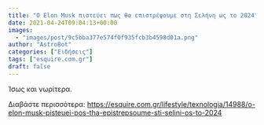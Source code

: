 ```yaml
---
title: "O Elon Musk πιστεύει πως θα επιστρέψουμε στη Σελήνη ως το 2024"
date: 2021-04-24T09:04:13+00:00
images:
  - "images/post/9c5bba377e574f0f935fcb3b4598d01a.png"
author: "AstroBot"
categories: ["Ειδήσεις"]
tags: ["esquire.com.gr"]
draft: false
---
```


Ίσως και νωρίτερα.

Διαβάστε περισσότερα: https://esquire.com.gr/lifestyle/texnologia/14988/o-elon-musk-pisteuei-pos-tha-epistrepsoume-sti-selini-os-to-2024
